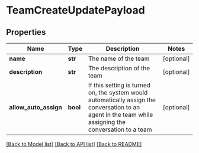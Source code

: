 # TeamCreateUpdatePayload

## Properties
Name | Type | Description | Notes
------------ | ------------- | ------------- | -------------
**name** | **str** | The name of the team | [optional] 
**description** | **str** | The description of the team | [optional] 
**allow_auto_assign** | **bool** | If this setting is turned on, the system would automatically assign the conversation to an agent in the team while assigning the conversation to a team | [optional] 

[[Back to Model list]](../README.md#documentation-for-models) [[Back to API list]](../README.md#documentation-for-api-endpoints) [[Back to README]](../README.md)

